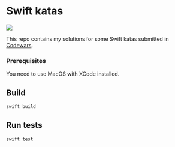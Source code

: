 # Swift katas

![](https://www.codewars.com/users/besterboris/badges/micro)

This repo contains my solutions for some Swift katas submitted in [Codewars](https://www.codewars.com).

### Prerequisites

You need to use MacOS with XCode installed.

## Build

```bash
swift build
```

## Run tests

```bash
swift test
```
